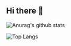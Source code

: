 ## Hi there 👋

![Anurag's github stats](https://github-readme-stats.vercel.app/api?username=szara7678&show_icons=true&theme=tokyonight)

![Top Langs](https://github-readme-stats.vercel.app/api/top-langs/?username=szara7678&layout=compact&theme=tokyonight)
